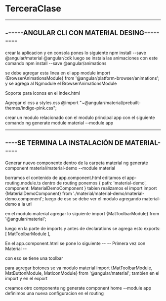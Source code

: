 # TerceraClase

----------------------------------------------
------ANGULAR CLI CON MATERIAL DESING---------
----------------------------------------------

crear la aplicacion y en consola pones lo siguiente
npm install --save @angular/material @angular/cdk
luego se instala las animaciones con este comando
npm install --save @angular/animations

se debe agregar esta linea en el app module 
import {BrowserAnimationsModule} from '@angular/platform-browser/animations';
y se agrega al Ngmodule el BrowserAnimationsModule

Soporte para iconos en el index.html
<link href="https://fonts.googleapis.com/icon?family=Material+Icons" rel="stylesheet">

Agregar el css a styles.css
@import "~@angular/material/prebuilt-themes/indigo-pink.css";

crear un modulo relacionado con el modulo principal app con el siguiente comando
ng generate module material --module app

----------------------------------------------
----SE TERMINA LA INSTALACIÓN DE MATERIAL-----
----------------------------------------------

Generar nuevo componente dentro de la carpeta material
ng generate component material/material-demo --module material

borramos el contenido de app.component.html
editamos el app-routing.module.ts
dentro de routing ponemos 
  {
    path: 'material-demo',
    component: MaterialDemoComponent
  }
  tabien realizamos el import 
  import {MaterialDemoComponent} from './material/material-demo/material-demo.component';
  luego de eso se debe ver el modulo agregando material-demo a la url

  en el modulo material agregar lo siguiente
  import {MatToolbarModule} from '@angular/material';

  luego en la parte de imports y antes de declarations se agrega esto
  exports: [
    MatToolbarModule
  ],

  En el app.component.html se pone lo siguiente
 -- <mat-toolbar color="primary">
  --  <span>Primera vez con Material</span>
   -- </mat-toolbar>

con eso se tiene una toolbar

para agregar botones se va modulo material
import {MatToolbarModule, MatButtonModule, MatIconModule} from '@angular/material';
tambien en el import y en el export

creamos otro componente
ng generate component home --module app
definimos una nueva configuracion en el routing
